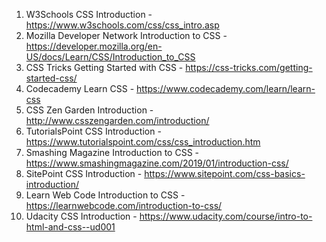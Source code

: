 

1. W3Schools CSS Introduction - https://www.w3schools.com/css/css_intro.asp
2. Mozilla Developer Network Introduction to CSS - https://developer.mozilla.org/en-US/docs/Learn/CSS/Introduction_to_CSS
3. CSS Tricks Getting Started with CSS - https://css-tricks.com/getting-started-css/
4. Codecademy Learn CSS - https://www.codecademy.com/learn/learn-css
5. CSS Zen Garden Introduction - http://www.csszengarden.com/introduction/
6. TutorialsPoint CSS Introduction - https://www.tutorialspoint.com/css/css_introduction.htm
7. Smashing Magazine Introduction to CSS - https://www.smashingmagazine.com/2019/01/introduction-css/
8. SitePoint CSS Introduction - https://www.sitepoint.com/css-basics-introduction/
9. Learn Web Code Introduction to CSS - https://learnwebcode.com/introduction-to-css/
10. Udacity CSS Introduction - https://www.udacity.com/course/intro-to-html-and-css--ud001